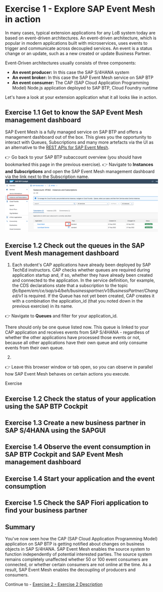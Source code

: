 # Exercise 1 - Explore SAP Event Mesh in action 

In many cases, typical extension applications for any LoB system today are based on event-driven architectures. An event-driven architecture, which is popular in modern applications built with microservices, uses events to trigger and communicate across decoupled services. An event is a status change or an update, such as a new created or update Business Partner. 

Event-Driven architectures usually consists of three components: 

- **An event producer:** In this case the SAP S/4HANA system 
- **An event broker:** In this case the SAP Event Mesh service on SAP BTP
- **An event consumer:** The CAP (SAP Cloud Application Programming Model) Node.js application deployed to SAP BTP, Cloud Foundry runtime

Let's have a look at your extension application what it all looks like in action. 

## Exercise 1.1 Get to know the SAP Event Mesh management dashboard

SAP Event Mesh is a fully managed service on SAP BTP and offers a management dashboard out of the box. This gives you the opportunity to interact with Queues, Subscriptions and many more artefacts via the UI as an alternative to the [REST APIs for SAP Event Mesh](https://api.sap.com/package/SAPEventMeshDefaultPlan/rest).

👉 Go back to your SAP BTP subaccount overview (you should have bookmarked this page in the previous exercise).
👉 Navigate to **Instances and Subscriptions** and open the SAP Event Mesh management dashboard via the link next to the Subscription name. 
![Open SAP Event Mesh subscription](./images/open_eventmesh.png)

## Exercise 1.2 Check out the queues in the SAP Event Mesh management dashboard

1. Each student's CAP applications have already been deployed by SAP TechEd instructors. CAP checks whether queues are required during application startup and, if so, whether they have already been created and connected to the application. In the service definition, for example, the CDS declarations state that a subscription to the topic *tfe/bpem/em/ce/sap/s4/beh/businesspartner/v1/BusinessPartner/Changed/v1* is required. If the Queue has not yet been created, CAP creates it with a combination  the application_id (that you noted down in the previous exercise) in its name.

👉 Navigate to **Queues** and filter for your application_id. 

There should only be one queue listed now. This queue is linked to your CAP application and receives events from SAP S/4HANA - regardless of whether the other applications have processed those events or not, because all other applications have their own queue and only consume events from their own queue.

2. 
👉 Leave this browser window or tab open, so you can observe in parallel how SAP Event Mesh behaves on certain actions you execute. 

Exercise 

## Exercise 1.2 Check the status of your application using the SAP BTP Cockpit
## Exercise 1.3 Create a new business partner in SAP S/4HANA using the SAPGUI
## Exercise 1.4 Observe the event consumption in SAP BTP Cockpit and SAP Event Mesh management dashboard
## Exercise 1.4 Start your application and the event consumption 
## Exercise 1.5 Check the SAP Fiori application to find your business partner

## Summary

You've now seen how the CAP (SAP Cloud Application Programming Model) application on SAP BTP is getting notified about changes on business objects in SAP S/4HANA. SAP Event Mesh enables the source system to function independently of potential interested parties. The source system remains completely unaffected whether 50 or 100 event consumers are connected, or whether certain consumers are not online at the time. As a result, SAP Event Mesh enables the decoupling of producers and consumers.

Continue to - [Exercise 2 - Exercise 2 Description](../ex2/README.md)

